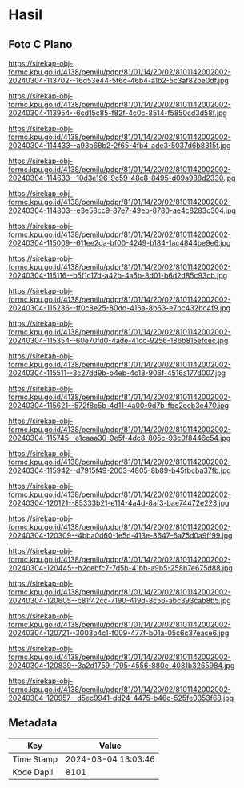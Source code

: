 # Hasil

## Foto C Plano

https://sirekap-obj-formc.kpu.go.id/4138/pemilu/pdpr/81/01/14/20/02/8101142002002-20240304-113702--16d53e44-5f6c-46b4-a1b2-5c3af82be0df.jpg

https://sirekap-obj-formc.kpu.go.id/4138/pemilu/pdpr/81/01/14/20/02/8101142002002-20240304-113954--6cd15c85-f82f-4c0c-8514-f5850cd3d58f.jpg

https://sirekap-obj-formc.kpu.go.id/4138/pemilu/pdpr/81/01/14/20/02/8101142002002-20240304-114433--a93b68b2-2f65-4fb4-ade3-5037d6b8315f.jpg

https://sirekap-obj-formc.kpu.go.id/4138/pemilu/pdpr/81/01/14/20/02/8101142002002-20240304-114633--10d3e196-9c59-48c8-8495-d09a988d2330.jpg

https://sirekap-obj-formc.kpu.go.id/4138/pemilu/pdpr/81/01/14/20/02/8101142002002-20240304-114803--e3e58cc9-87e7-49eb-8780-ae4c8283c304.jpg

https://sirekap-obj-formc.kpu.go.id/4138/pemilu/pdpr/81/01/14/20/02/8101142002002-20240304-115009--611ee2da-bf00-4249-b184-1ac4844be9e6.jpg

https://sirekap-obj-formc.kpu.go.id/4138/pemilu/pdpr/81/01/14/20/02/8101142002002-20240304-115116--b5f1c17d-a42b-4a5b-8d01-b6d2d85c93cb.jpg

https://sirekap-obj-formc.kpu.go.id/4138/pemilu/pdpr/81/01/14/20/02/8101142002002-20240304-115236--ff0c8e25-80dd-416a-8b63-e7bc432bc4f9.jpg

https://sirekap-obj-formc.kpu.go.id/4138/pemilu/pdpr/81/01/14/20/02/8101142002002-20240304-115354--60e70fd0-4ade-41cc-9256-186b815efcec.jpg

https://sirekap-obj-formc.kpu.go.id/4138/pemilu/pdpr/81/01/14/20/02/8101142002002-20240304-115511--3c27dd9b-b4eb-4c18-906f-4516a177d007.jpg

https://sirekap-obj-formc.kpu.go.id/4138/pemilu/pdpr/81/01/14/20/02/8101142002002-20240304-115621--572f8c5b-4d11-4a00-9d7b-fbe2eeb3e470.jpg

https://sirekap-obj-formc.kpu.go.id/4138/pemilu/pdpr/81/01/14/20/02/8101142002002-20240304-115745--e1caaa30-9e5f-4dc8-805c-93c0f8446c54.jpg

https://sirekap-obj-formc.kpu.go.id/4138/pemilu/pdpr/81/01/14/20/02/8101142002002-20240304-115942--d7915f49-2003-4805-8b89-b45fbcba37fb.jpg

https://sirekap-obj-formc.kpu.go.id/4138/pemilu/pdpr/81/01/14/20/02/8101142002002-20240304-120121--85333b21-e114-4a4d-8af3-bae74472e223.jpg

https://sirekap-obj-formc.kpu.go.id/4138/pemilu/pdpr/81/01/14/20/02/8101142002002-20240304-120309--4bba0d60-1e5d-413e-8647-6a75d0a9ff99.jpg

https://sirekap-obj-formc.kpu.go.id/4138/pemilu/pdpr/81/01/14/20/02/8101142002002-20240304-120445--b2cebfc7-7d5b-41bb-a9b5-258b7e675d88.jpg

https://sirekap-obj-formc.kpu.go.id/4138/pemilu/pdpr/81/01/14/20/02/8101142002002-20240304-120605--c81f42cc-7190-419d-8c56-abc393cab8b5.jpg

https://sirekap-obj-formc.kpu.go.id/4138/pemilu/pdpr/81/01/14/20/02/8101142002002-20240304-120721--3003b4c1-f009-477f-b01a-05c6c37eace6.jpg

https://sirekap-obj-formc.kpu.go.id/4138/pemilu/pdpr/81/01/14/20/02/8101142002002-20240304-120839--3a2d1759-f795-4556-880e-4081b3265984.jpg

https://sirekap-obj-formc.kpu.go.id/4138/pemilu/pdpr/81/01/14/20/02/8101142002002-20240304-120957--d5ec9941-dd24-4475-b46c-525fe0353f68.jpg


## Metadata

| Key        | Value               |
| ---------- | ------------------- |
| Time Stamp | 2024-03-04 13:03:46 |
| Kode Dapil | 8101                |



